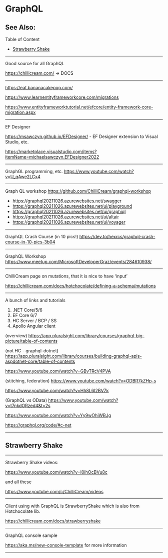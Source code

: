 # GraphQL

See Also:
  - 

Table of Content

  - [Strawberry Shake](GraphQL.md#Strawberry-Shake)

---

Good source for all GraphQL

https://chillicream.com/ -> DOCS

---

https://eat.bananacakepop.com/

https://www.learnentityframeworkcore.com/migrations

https://www.entityframeworktutorial.net/efcore/entity-framework-core-migration.aspx

---

EF Designer

https://msawczyn.github.io/EFDesigner/  - EF Designer extension to Visual Studio, etc.

https://marketplace.visualstudio.com/items?itemName=michaelsawczyn.EFDesigner2022


---

GraphGL programming, etc.
https://www.youtube.com/watch?v=U_qAwe2LCx4

---

Graph QL workshop
https://github.com/ChilliCream/graphql-workshop

- https://graphql20211026.azurewebsites.net/swagger
- https://graphql20211026.azurewebsites.net/ui/playground
- https://graphql20211026.azurewebsites.net/ui/graphiql
- https://graphql20211026.azurewebsites.net/ui/altair
- https://graphql20211026.azurewebsites.net/ui/voyager

---

GraphQL Crash Course (in 10 pics!)
https://dev.to/hexrcs/graphql-crash-course-in-10-pics-3b04

---

GraphQL Workshop
https://www.meetup.com/MicrosoftDeveloperGraz/events/284610938/

---

ChilliCream page on mutations, that it is nice to have ‘input’

https://chillicream.com/docs/hotchocolate/defining-a-schema/mutations

---

A bunch of links and tutorials

1. .NET Core/5/6
2. EF Core 6/7
3. HC Server / BCP / SS
4. Apollo Angular client

(overview)
https://app.pluralsight.com/library/courses/graphql-big-picture/table-of-contents

(not HC - graphql-dotnet)
https://app.pluralsight.com/library/courses/building-graphql-apis-aspdotnet-core/table-of-contents

https://www.youtube.com/watch?v=GBvTRcV4PVA

(stitching, federation)
https://www.youtube.com/watch?v=ODBR7kZHp-s

https://www.youtube.com/watch?v=Hh8L6I2BV7k

(GraphQL vs OData)
https://www.youtube.com/watch?v=t7nkdORzed4&t=2s

https://www.youtube.com/watch?v=Yy9wOhiWBJg

https://graphql.org/code/#c-net

---

## Strawberry Shake

---

Strawberry Shake videos:

https://www.youtube.com/watch?v=I0ihOcBVu8c

and all these

https://www.youtube.com/c/ChilliCream/videos

---

Client using with GraphQL is StrawberryShake which is also from Hotchocolate lib.

https://chillicream.com/docs/strawberryshake

---

GraphQL console sample

https://aka.ms/new-console-template for more information

---